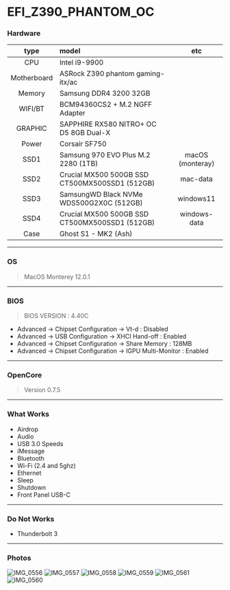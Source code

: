 # EFI_Z390_PHANTOM_OC

### Hardware
| type | model | etc |
|:----:|:------|:-----:|
| CPU | Intel i9-9900 |   |
| Motherboard | ASRock Z390 phantom gaming-itx/ac |   |
| Memory | Samsung DDR4 3200 32GB |   |
| WIFI/BT | BCM94360CS2 + M.2 NGFF Adapter |   |
| GRAPHIC | SAPPHIRE RX580 NITRO+ OC D5 8GB Dual-X |   |
| Power | Corsair SF750 |   |
| SSD1 |  Samsung 970 EVO Plus M.2 2280 (1TB)  | macOS (monteray)  |
| SSD2 |  Crucial MX500 500GB SSD CT500MX500SSD1 (512GB)  |  mac-data |
| SSD3 |  SamsungWD Black NVMe WDS500G2X0C (512GB)  | windows11  |
| SSD4 |  Crucial MX500 500GB SSD CT500MX500SSD1 (512GB)  |  windows-data |
| Case |  Ghost S1 - MK2 (Ash)  |   |
---
### OS
> MacOS Monterey 12.0.1
---
### BIOS
> BIOS VERSION : 4.40C
* Advanced → Chipset Configuration → Vt-d : Disabled
* Advanced → USB Configuration → XHCI Hand-off : Enabled
* Advanced → Chipset Configuration → Share Memory : 128MB
* Advanced → Chipset Configuration → IGPU Multi-Monitor : Enabled
---
### OpenCore
> Version 0.7.5

---
### What Works
* Airdrop
* Audio
* USB 3.0 Speeds
* iMessage
* Bluetooth
* Wi-Fi (2.4 and 5ghz)
* Ethernet
* Sleep
* Shutdown
* Front Panel USB-C
---
### Do Not Works
* Thunderbolt 3
---
### Photos
![IMG_0556](https://user-images.githubusercontent.com/67728580/128796252-58d3717e-8fd2-49b2-916b-2d472fd42190.JPG)
![IMG_0557](https://user-images.githubusercontent.com/67728580/128796263-0919bf08-6cb0-4288-ace3-e50d1f43436d.JPG)
![IMG_0558](https://user-images.githubusercontent.com/67728580/128796269-d6637b44-e7f1-4742-a53b-3cee1bcd36ee.JPG)
![IMG_0559](https://user-images.githubusercontent.com/67728580/128796272-83b1ff2a-2e9e-4ff2-806b-03182bad164c.JPG)
![IMG_0561](https://tva1.sinaimg.cn/large/008i3skNgy1gtbgowj40sj31900u0jze.jpg)
![IMG_0560](https://user-images.githubusercontent.com/67728580/128796276-79a9290e-2ce9-4e71-8a89-e1025a942248.JPG)
